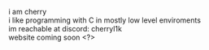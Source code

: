 i am cherry \
i like programming with C in mostly low level enviroments \
im reachable at discord: cherryl1k \
website coming soon <?>
